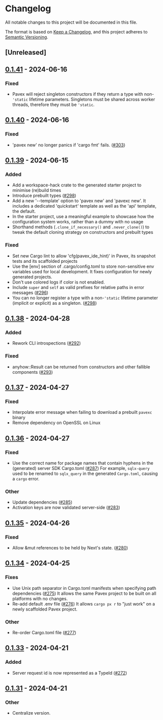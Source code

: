 # Changelog
All notable changes to this project will be documented in this file.

The format is based on [Keep a Changelog](https://keepachangelog.com/en/1.0.0/),
and this project adheres to [Semantic Versioning](https://semver.org/spec/v2.0.0.html).

## [Unreleased]

## [0.1.41](https://github.com/LukeMathWalker/pavex/compare/0.1.40...0.1.41) - 2024-06-16

### Fixed
- Pavex will reject singleton constructors if they return a type with non-`'static` lifetime parameters. Singletons must be shared across worker threads, therefore they must be `'static`.

## [0.1.40](https://github.com/LukeMathWalker/pavex/compare/0.1.39...0.1.40) - 2024-06-16

### Fixed
- 'pavex new' no longer panics if 'cargo fmt' fails.  ([#303](https://github.com/LukeMathWalker/pavex/pull/303))

## [0.1.39](https://github.com/LukeMathWalker/pavex/compare/0.1.38...0.1.39) - 2024-06-15

### Added
- Add a workspace-hack crate to the generated starter project to minimise (re)build times
- Introduce prebuilt types ([#298](https://github.com/LukeMathWalker/pavex/pull/298))
- Add a new '--template' option to 'pavex new' and 'pavexc new'. It includes a dedicated 'quickstart' template as well as the 'api' template, the default.
- In the starter project, use a meaningful example to showcase how the configuration system works, rather than a dummy with no usage
- Shorthand methods (`.clone_if_necessary()` and `.never_clone()`) to tweak the default cloning strategy on constructors and prebuilt types

### Fixed
- Set new Cargo lint to allow 'cfg(pavex_ide_hint)' in Pavex, its snapshot tests and its scaffolded projects
- Use the [env] section of .cargo/config.toml to store non-sensitive env variables used for local development. It fixes configuration for newly generated projects.
- Don't use colored logs if color is not enabled.
- Include `super` and `self` as valid prefixes for relative paths in error messages ([#296](https://github.com/LukeMathWalker/pavex/pull/296))
- You can no longer register a type with a non-`'static` lifetime parameter (implicit or explicit) as a singleton. ([#298](https://github.com/LukeMathWalker/pavex/pull/298))

## [0.1.38](https://github.com/LukeMathWalker/pavex/compare/0.1.37...0.1.38) - 2024-04-28

### Added
- Rework CLI introspections ([#292](https://github.com/LukeMathWalker/pavex/pull/292))

### Fixed
- anyhow::Result<Self> can be returned from constructors and other fallible components ([#293](https://github.com/LukeMathWalker/pavex/pull/293))

## [0.1.37](https://github.com/LukeMathWalker/pavex/compare/0.1.36...0.1.37) - 2024-04-27

### Fixed
- Interpolate error message when failing to download a prebuilt `pavexc` binary
- Remove dependency on OpenSSL on Linux

## [0.1.36](https://github.com/LukeMathWalker/pavex/compare/0.1.35...0.1.36) - 2024-04-27

### Fixed
- Use the correct name for package names that contain hyphens in the (generated) server SDK Cargo.toml ([#287](https://github.com/LukeMathWalker/pavex/pull/287))
  For example, `sqlx-query` used to be renamed to `sqlx_query` in the generated `Cargo.toml`, causing a `cargo` error.

### Other
- Update dependencies ([#285](https://github.com/LukeMathWalker/pavex/pull/285))
- Activation keys are now validated server-side ([#283](https://github.com/LukeMathWalker/pavex/pull/283))

## [0.1.35](https://github.com/LukeMathWalker/pavex/compare/0.1.34...0.1.35) - 2024-04-26

### Fixed
- Allow &mut references to be held by Next's state. ([#280](https://github.com/LukeMathWalker/pavex/pull/280))

## [0.1.34](https://github.com/LukeMathWalker/pavex/compare/0.1.33...0.1.34) - 2024-04-25

### Fixes
- Use Unix path separator in Cargo.toml manifests when specifying path dependencies ([#275](https://github.com/LukeMathWalker/pavex/pull/275))
  It allows the same Pavex project to be built on all platforms with no changes.
- Re-add default .env file ([#276](https://github.com/LukeMathWalker/pavex/pull/276))
  It allows `cargo px r` to "just work" on a newly scaffolded Pavex project.

### Other
- Re-order Cargo.toml file ([#277](https://github.com/LukeMathWalker/pavex/pull/277))

## [0.1.33](https://github.com/LukeMathWalker/pavex/compare/0.1.32...0.1.33) - 2024-04-21

### Added
- Server request id is now represented as a TypeId ([#272](https://github.com/LukeMathWalker/pavex/pull/272))

## [0.1.31](https://github.com/LukeMathWalker/pavex/compare/0.1.30...0.1.31) - 2024-04-21

### Other
- Centralize version.
